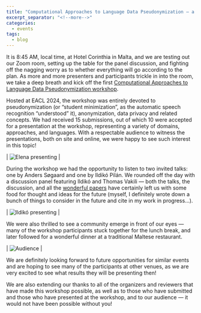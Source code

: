 ```yaml
---
title: "Computational Approaches to Language Data Pseudonymization — a post-workshop report"
excerpt_separator: "<!--more-->"
categories:
  - events
tags:
  - blog
---
```


It is 8:45 AM, local time, at Hotel Corinthia in Malta, and we are testing out our Zoom room, setting up the table for the panel discussion, and fighting off the nagging worry as to whether everything will go according to the plan. As more and more presenters and participants trickle in into the room, we take a deep breath and kick off the first [Computational Approaches to Language Data Pseudonymization workshop](https://mormor-karl.github.io/events/CALD-pseudo/). 

Hosted at EACL 2024, the workshop was entirely devoted to pseudonymization (or “student minimization”, as the automatic speech recognition “understood” it), anonymization, data privacy and related concepts. We had received 15 submissions, out of which 10 were accepted for a presentation at the workshop, representing a variety of domains, approaches, and languages. With a respectable audience to witness the presentations, both on site and online, we were happy to see such interest in this topic!

| <img src="../assets/images/elena-2024.jpg" alt="Elena presenting"/> | 

During the workshop we had the opportunity to listen to two invited talks: one by Anders Søgaard and one by Ildikó Pilán. We rounded off the day with a discussion panel featuring Ildikó and Thomas Vakili  — both the talks, the discussion, and all the [wonderful papers](https://aclanthology.org/2024.caldpseudo-1.0/) have certainly left us with some food for thought and ideas for the future (myself, I definitely wrote down a bunch of things to consider in the future and cite in my work in progress…). 

| <img src="../assets/images/ildiko-2024.jpg" alt="Ildikó presenting"/> | 

We were also thrilled to see a community emerge in front of our eyes — many of the workshop participants stuck together for the lunch break, and later followed for a wonderful dinner at a traditional Maltese restaurant.

| <img src="../assets/images/audience-2024.jpg" alt="Audience"/> | 

We are definitely looking forward to future opportunities for similar events and are hoping to see many of the participants at other venues, as we are very excited to see what results they will be presenting then!

We are also extending our thanks to all of the organizers and reviewers that have made this workshop possible, as well as to those who have submitted and those who have presented at the workshop, and to our audience — it would not have been possible without you!
